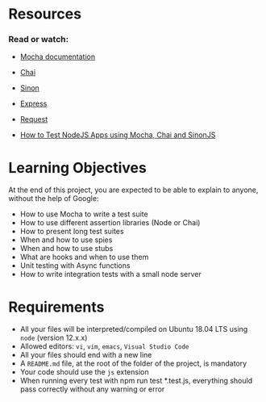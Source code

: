 # Resources

### Read or watch:

- [Mocha documentation]()

- [Chai]()

- [Sinon]()

- [Express]()

- [Request]()

- [How to Test NodeJS Apps using Mocha, Chai and SinonJS]()

# Learning Objectives

At the end of this project, you are expected to be able to explain to anyone, without the help of Google:

- How to use Mocha to write a test suite
- How to use different assertion libraries (Node or Chai)
- How to present long test suites
- When and how to use spies
- When and how to use stubs
- What are hooks and when to use them
- Unit testing with Async functions
- How to write integration tests with a small node server


# Requirements

- All your files will be interpreted/compiled on Ubuntu 18.04 LTS using `node` (version 12.x.x)
- Allowed editors: `vi`, `vim`, `emacs`, `Visual Studio Code`
- All your files should end with a new line
- A `README.md` file, at the root of the folder of the project, is mandatory
- Your code should use the `js` extension
- When running every test with npm run test *.test.js, everything should pass correctly without any warning or error
